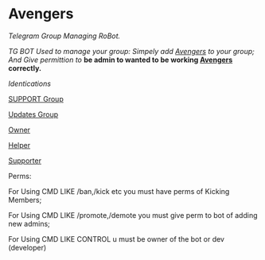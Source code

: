 # Avengers
*Telegram Group Managing RoBot.*

_TG BOT Used to manage your group:
Simpely add [Avengers](https://t.me/MarvelAvengersRoBot) to your group;
And Give permittion to_ __be admin to wanted to be working [Avengers](https://t.me/MarvelAvengersRoBot) correctly.__


*Identications*

[SUPPORT Group](https://t.me/TGBotSupport)

[Updates Group](https://t.me/TGBotLab)

[Owner](https://t.me/McCoyEddy)

[Helper](https://t.me/FaucetMaker)

[Supporter](https://t.me/Bcash_King)


Perms:


For Using CMD LIKE
/ban,/kick etc you must have perms of Kicking Members;



For Using CMD LIKE
/promote,/demote you must give perm to bot of adding new admins;



For Using CMD LIKE
CONTROL u must be owner of the bot or dev (developer)

